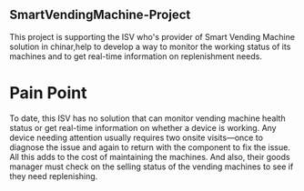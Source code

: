 
## SmartVendingMachine-Project ##

This project is supporting the ISV who's provider of Smart Vending Machine solution in chinar,help to develop a way to monitor the working status of its machines and to get real-time information on replenishment needs.

# Pain Point

To date, this ISV has no solution that can monitor vending machine health status or get real-time information on whether a device is working. Any device needing attention usually requires two onsite visits—once to diagnose the issue and again to return with the component to fix the issue. All this adds to the cost of maintaining the machines. And also, their goods manager must check on the selling status of the vending machines to see if they need replenishing. 
